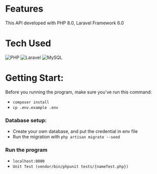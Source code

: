 # Features
This API developed with PHP 8.0, Laravel Framework 6.0
 
# Tech Used
 ![PHP](https://img.shields.io/badge/php-%23777BB4.svg?style=for-the-badge&logo=php&logoColor=white) ![Laravel](https://img.shields.io/badge/laravel-%23FF2D20.svg?style=for-the-badge&logo=laravel&logoColor=white) ![MySQL](https://img.shields.io/badge/mysql-%23316192.svg?&style=for-the-badge&logo=mysql&logoColor=white)
# Getting Start:
Before you running the program, make sure you've run this command:
- `composer install`
- `cp .env.example .env`

### Database setup:
- Create your own database, and put the credential in env file
- Run the migration with `php artisan migrate --seed`

### Run the program
- `localhost:8000`
- `Unit Test (vendor/bin/phpunit tests/{nameTest.php})`




